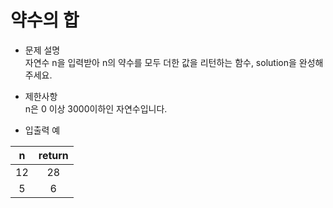# 약수의 합
* 문제 설명  
자연수 n을 입력받아 n의 약수를 모두 더한 값을 리턴하는 함수, solution을 완성해주세요.

* 제한사항  
n은 0 이상 3000이하인 자연수입니다. 
  
* 입출력 예

| n     |return | 
|:-----:|:-----:|
|12     |28     |
|5      |6      |
